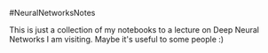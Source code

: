 #NeuralNetworksNotes

This is just a collection of my notebooks to a lecture on Deep Neural Networks I am visiting. Maybe it's useful to some people :)